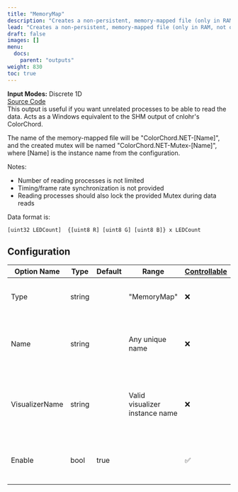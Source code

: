 ```yaml
---
title: "MemoryMap"
description: "Creates a non-persistent, memory-mapped file (only in RAM, not on disk), then writes the LED count and data into the file at every frame."
lead: "Creates a non-persistent, memory-mapped file (only in RAM, not on disk), then writes the LED count and data into the file at every frame."
draft: false
images: []
menu: 
  docs:
    parent: "outputs"
weight: 830
toc: true
---
```


**Input Modes:** Discrete 1D  
[Source Code](https://github.com/CaiB/ColorChord.NET/blob/master/ColorChord.NET/Outputs/MemoryMap.cs)  
This output is useful if you want unrelated processes to be able to read the data. Acts as a Windows equivalent to the SHM output of cnlohr's ColorChord.  

The name of the memory-mapped file will be "ColorChord.NET-[Name]", and the created mutex will be named "ColorChord.NET-Mutex-[Name]", where [Name] is the instance name from the configuration.

Notes:
- Number of reading processes is not limited
- Timing/frame rate synchronization is not provided
- Reading processes should also lock the provided Mutex during data reads

Data format is:

    [uint32 LEDCount]  {[uint8 R] [uint8 G] [uint8 B]} x LEDCount

## Configuration

| Option Name | Type | Default | Range | [Controllable](/docs/general/gettingstarted/#controllability)| Description |
|---|---|---|---|---|---|
| Type | string |  | "MemoryMap" | ❌ | Required: Specifies this output type. |
| Name | string |  | Any unique name | ❌ | Required: A unique identifier used to attach controllers. |
| VisualizerName | string |  | Valid visualizer instance name | ❌ | Required: The Name property of the visualizer instance to attach to. |
| Enable | bool | true | | ✅ | Whether to output new data into the mapped file. |
